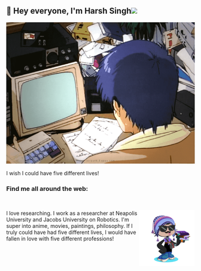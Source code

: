 ## 👋 Hey everyone, I'm Harsh Singh<img src="https://github.githubassets.com/images/mona-whisper.gif" height="24" />

![Alt text](.gif/gif.webp)

I wish I could have five different lives!

<!-- ![2021-08-10 20-43-14 2021-08-10 20_45_32](https://user-images.githubusercontent.com/36594527/131284497-24a6db5f-d86d-4548-81cc-fa6aa186892c.gif) -->

### Find me all around the web:

<p align="left">
<a href="https://twitter.com/HarshSi62750550" target="blank"><img align="center" src="https://github.com/mishmanners/MishManners/blob/master/socials/twitter%20(2).png" title = "Twitter" alt="" height="30" /></a>
<a href="https://www.linkedin.com/in/harsh595/" target="blank"><img align="center" src="https://github.com/mishmanners/MishManners/blob/master/socials/transparent-Linkedin-logo-icon.png" alt="" height="30" /></a>
<a href="https://www.instagram.com/oftharsh/" target="blank"><img align="center" src="https://github.com/mishmanners/MishManners/blob/master/socials/instagram.png" alt="" height="30" /></a>

</p>

<img align="right" width="150" height="150" src=".gif/octocat-1692211280501.png"></a>

I love researching. I work as a researcher at Neapolis University and Jacobs University on Robotics. I'm super into anime, movies, paintings, philosophy. If I truly could have had five different lives, I would have fallen in love with five different professions!

